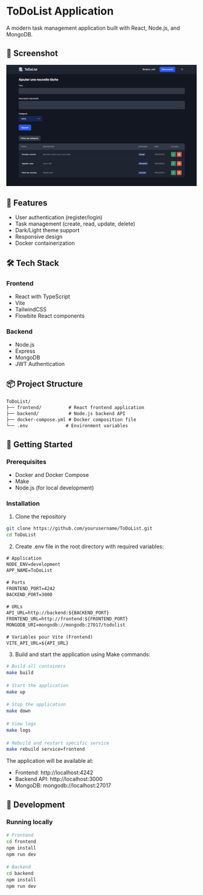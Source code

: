 # ToDoList Application

A modern task management application built with React, Node.js, and MongoDB.

## 📸 Screenshot

![ToDoList App Screenshot](.github/images/app-screenshot.png)

## 🚀 Features

- User authentication (register/login)
- Task management (create, read, update, delete)
- Dark/Light theme support
- Responsive design
- Docker containerization

## 🛠 Tech Stack

### Frontend
- React with TypeScript
- Vite
- TailwindCSS
- Flowbite React components

### Backend
- Node.js
- Express
- MongoDB
- JWT Authentication

## 📦 Project Structure

```
ToDoList/
├── frontend/          # React frontend application
├── backend/           # Node.js backend API
├── docker-compose.yml # Docker composition file
└── .env              # Environment variables
```

## 🚦 Getting Started

### Prerequisites
- Docker and Docker Compose
- Make
- Node.js (for local development)

### Installation

1. Clone the repository
```bash
git clone https://github.com/yourusername/ToDoList.git
cd ToDoList
```

2. Create .env file in the root directory with required variables:
```properties
# Application
NODE_ENV=development
APP_NAME=ToDoList

# Ports
FRONTEND_PORT=4242
BACKEND_PORT=3000

# URLs
API_URL=http://backend:${BACKEND_PORT}
FRONTEND_URL=http://frontend:${FRONTEND_PORT}
MONGODB_URI=mongodb://mongodb:27017/todolist

# Variables pour Vite (Frontend)
VITE_API_URL=${API_URL}
```

3. Build and start the application using Make commands:
```bash
# Build all containers
make build

# Start the application
make up

# Stop the application
make down

# View logs
make logs

# Rebuild and restart specific service
make rebuild service=frontend
```

The application will be available at:
- Frontend: http://localhost:4242
- Backend API: http://localhost:3000
- MongoDB: mongodb://localhost:27017

## 🔧 Development

### Running locally
```bash
# Frontend
cd frontend
npm install
npm run dev

# Backend
cd backend
npm install
npm run dev
```
